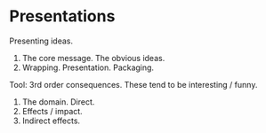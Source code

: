 # Presentations

Presenting ideas.

1. The core message. The obvious ideas.
2. Wrapping. Presentation. Packaging.



Tool: 3rd order consequences. These tend to be interesting / funny.

1. The domain. Direct.
2. Effects / impact.
3. Indirect effects.



